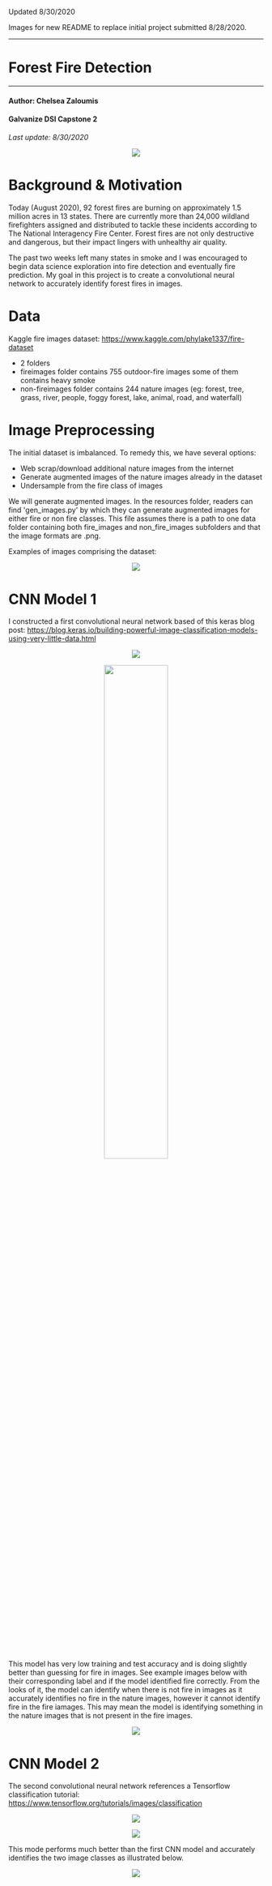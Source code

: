 Updated 8/30/2020

Images for new README to replace initial project submitted 8/28/2020.

**********************************************
# Forest Fire Detection
**********************************************

#### Author: Chelsea Zaloumis
#### Galvanize DSI Capstone 2
*Last update: 8/30/2020*

 <p align="center">
 <img src="https://github.com/czaloumi/fire/blob/master/images/revised_version/cawildfire.jpeg" />
 </p>

# Background & Motivation

Today (August 2020), 92 forest fires are burning on approximately 1.5 million acres in 13 states. There are currently more than 24,000 wildland firefighters assigned and distributed to tackle these incidents according to The National Interagency Fire Center. Forest fires are not only destructive and dangerous, but their impact lingers with unhealthy air quality. 

The past two weeks left many states in smoke and I was encouraged to begin data science exploration into fire detection and eventually fire prediction. My goal in this project is to create a convolutional neural network to accurately identify forest fires in images.

# Data

Kaggle fire images dataset: https://www.kaggle.com/phylake1337/fire-dataset
 * 2 folders
 * fireimages folder contains 755 outdoor-fire images some of them contains heavy smoke
 * non-fireimages folder contains 244 nature images (eg: forest, tree, grass, river, people, foggy forest, lake, animal, road, and waterfall)

# Image Preprocessing

The initial dataset is imbalanced. To remedy this, we have several options:

  * Web scrap/download additional nature images from the internet
  * Generate augmented images of the nature images already in the dataset
  * Undersample from the fire class of images 
  
We will generate augmented images. In the resources folder, readers can find 'gen_images.py' by which they can generate augmented images for either fire or non fire classes. This file assumes there is a path to one data folder containing both fire_images and non_fire_images subfolders and that the image formats are .png.

Examples of images comprising the dataset:
 <p align="center">
 <img src="https://github.com/czaloumi/fire/blob/master/images/revised_version/test_image_examples.jpeg" />
 </p>

# CNN Model 1

I constructed a first convolutional neural network based of this keras blog post: https://blog.keras.io/building-powerful-image-classification-models-using-very-little-data.html

 <p align="center">
 <img src="https://github.com/czaloumi/fire/blob/master/images/old/m1of_lasttry_summary.png" />
 </p>
 
 <p align="center">
 <img src="https://github.com/czaloumi/fire/blob/master/images/m1_loss_acc.jpeg" width="50%" height="50%" />
 </p>

This model has very low training and test accuracy and is doing slightly better than guessing for fire in images. See example images below with their corresponding label and if the model identified fire correctly. From the looks of it, the model can identify when there is not fire in images as it accurately identifies no fire in the nature images, however it cannot identify fire in the fire iamages. This may mean the model is identifying something in the nature images that is not present in the fire images. 

 <p align="center">
 <img src="https://github.com/czaloumi/fire/blob/master/images/m1_predictions.jpeg" />
 </p>

# CNN Model 2

The second convolutional neural network references a Tensorflow classification tutorial: https://www.tensorflow.org/tutorials/images/classification

 <p align="center">
 <img src="https://github.com/czaloumi/fire/blob/master/images/old/m2_summary.png" />
 </p>
 
 <p align="center">
 <img src="https://github.com/czaloumi/fire/blob/master/images/revised_version/m2_loss_acc.jpeg" />
 </p>

This mode performs much better than the first CNN model and accurately identifies the two image classes as illustrated below.

 <p align="center">
 <img src="https://github.com/czaloumi/fire/blob/master/images/revised_version/m2_predictions.jpeg" />
 </p>

